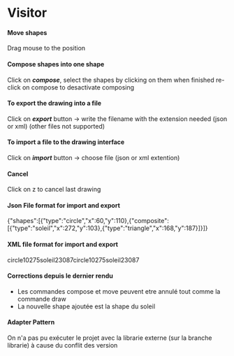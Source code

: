 # Visitor #
#### Move shapes ####
Drag mouse to the position 
#### Compose shapes into one shape ####
Click on ***compose***, select the shapes by clicking on them
when finished re-click on compose to desactivate composing 
#### To export the drawing into a file ####
Click on ***export*** button -> write the filename with the extension needed (json or xml)
(other files not supported)
#### To import a file to the drawing interface ####
Click on ***import*** button -> choose file (json or xml extention)
#### Cancel ####
Click on z to cancel last drawing

#### Json File format for import and export 

{"shapes":[{"type":"circle","x":60,"y":110},{"composite":[{"type":"soleil","x":272,"y":103},{"type":"triangle","x":168,"y":187}]}]}

#### XML file format for import and export 

<?xml version="1.0" encoding="UTF-8" standalone="no"?><shapes><composite><shape><type>circle</type><x>102</x><y>75</y></shape><shape><type>soleil</type><x>230</x><y>87</y></shape></composite><composite><shape><type>circle</type><x>102</x><y>75</y></shape><shape><type>soleil</type><x>230</x><y>87</y></shape></composite></shapes>

#### Corrections depuis le dernier rendu 

- Les commandes compose et move peuvent etre annulé tout comme la commande draw 
- La nouvelle shape ajoutée est la shape du soleil

#### Adapter Pattern

On n'a pas pu exécuter le projet avec la librarie externe (sur la branche librarie) à cause du conflit des version 
